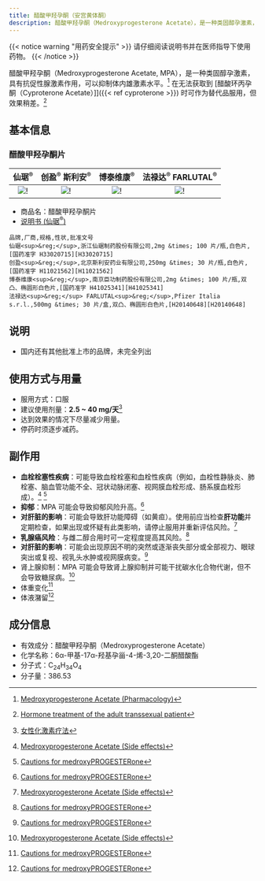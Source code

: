 ```yaml
---
title: 醋酸甲羟孕酮（安宫黄体酮）
description: 醋酸甲羟孕酮（Medroxyprogesterone Acetate），是一种类固醇孕激素，具有抗促性腺激素作用，可以抑制体内雄激素水平。在无法获取到醋酸环丙孕酮（Cyproterone Acetate）时可作为替代品服用，但效果稍差。
---
```


{{< notice warning "用药安全提示" >}}
请仔细阅读说明书并在医师指导下使用药物。
{{< /notice >}}

醋酸甲羟孕酮（Medroxyprogesterone Acetate, MPA），是一种类固醇孕激素，具有抗促性腺激素作用，可以抑制体内雄激素水平。[^1] 在无法获取到 [醋酸环丙孕酮（Cyproterone Acetate）]]({{< ref cyproterone >}}) 时可作为替代品服用，但效果稍差。[^2]

## 基本信息

### 醋酸甲羟孕酮片

|                  仙琚<sup>&reg;</sup>                 |      创盈<sup>&reg;</sup> 斯利安<sup>&reg;</sup>      |                   博泰维康<sup>&reg;</sup>                  |     法禄达<sup>&reg;</sup> FARLUTAL<sup>&reg;</sup>   |
| :---------------------------------------------------: | :---------------------------------------------------: | :---------------------------------------------------------: | :---------------------------------------------------: |
| ![!](/images/medicine/medroxyprogesterone/xianju.jpg) | ![!](/images/medicine/medroxyprogesterone/silian.jpg) | ![!](/images/medicine/medroxyprogesterone/botaiweikang.jpg) | ![!](/images/medicine/medroxyprogesterone/pfizer.jpg) |

- 商品名：醋酸甲羟孕酮片
- [说明书 (仙琚<sup>&reg;</sup>)](/images/medicine/medroxyprogesterone/xianju-manual-zh.png)

```csv
品牌,厂商,规格,性状,批准文号
仙琚<sup>&reg;</sup>,浙江仙琚制药股份有限公司,2mg &times; 100 片/瓶,白色片,[国药准字 H33020715][H33020715]
创盈<sup>&reg;</sup>,北京斯利安药业有限公司,250mg &times; 30 片/瓶,白色片,[国药准字 H11021562][H11021562]
博泰维康<sup>&reg;</sup>,南京臣功制药股份有限公司,2mg &times; 100 片/瓶,双凸、椭圆形白色片,[国药准字 H41025341][H41025341]
法禄达<sup>&reg;</sup> FARLUTAL<sup>&reg;</sup>,Pfizer Italia s.r.l.,500mg &times; 30 片/盒,双凸、椭圆形白色片,[H20140648][H20140648]
```

[H33020715]: https://www.nmpa.gov.cn/datasearch/search-info.html?nmpa=aWQ9YjQ4MWM3ZWQ4NGNkM2VhNTcxODBmOTk5YmJiZDRjZjYmaXRlbUlkPWZmODA4MDgxODNjYWQ3NTAwMTg0MDg4MWY4NDgxNzlm
[H11021562]: https://www.nmpa.gov.cn/datasearch/search-info.html?nmpa=aWQ9ZTBhNTViM2RlOGZjYmFjMjE3NjkxODM1NjIxMmJlMmYmaXRlbUlkPWZmODA4MDgxODNjYWQ3NTAwMTg0MDg4MWY4NDgxNzlm
[H41025341]: https://www.nmpa.gov.cn/datasearch/search-info.html?nmpa=aWQ9OWJkMTlhMzI4ZTZlNTg1NDM5MzBlNmEzNTgwOTEyNWQmaXRlbUlkPWZmODA4MDgxODNjYWQ3NTAwMTg0MDg4MWY4NDgxNzlm
[H20140648]: https://www.nmpa.gov.cn/datasearch/search-info.html?nmpa=aWQ9NTg4MDMyY2EwNTdiOWNjMTJhNDg2YjAwYjNmMGE4ZmEmaXRlbUlkPWZmODA4MDgxODNjYWQ3NTAwMTg0MDg4NjY1NzExODAw

## 说明

- 国内还有其他批准上市的品牌，未完全列出

## 使用方式与用量

- 服用方式：口服
- 建议使用剂量：**2.5 ~ 40 mg/天**[^3]
- 达到效果的情况下尽量减少用量。
- 停药时须逐步减药。

## 副作用

- **血栓栓塞性疾病**：可能导致血栓栓塞和血栓性疾病（例如，血栓性静脉炎、肺栓塞、脑血管功能不全、冠状动脉闭塞、视网膜血栓形成、肠系膜血栓形成）。[^4] [^5]
- **抑郁**：MPA 可能会导致抑郁风险升高。[^5]
- **对肝脏的影响**：可能会导致肝功能障碍（如黄疸）。使用前应当检查**肝功能**并定期检查，如果出现或怀疑有此类影响，请停止服用并重新评估风险。[^4]
- **乳腺癌风险**：与雌二醇合用时可一定程度提高其风险。[^5]
- **对肝脏的影响**：可能会出现原因不明的突然或逐渐丧失部分或全部视力、眼球突出或复视、视乳头水肿或视网膜病变。[^5]
- 肾上腺抑制：MPA 可能会导致肾上腺抑制并可能干扰碳水化合物代谢，但不会导致糖尿病。[^4]
- 体重变化[^5]
- 体液潴留[^5]

## 成分信息

- 有效成分：醋酸甲羟孕酮（Medroxyprogesterone Acetate）
- 化学名称：6α-甲基-17α-羟基孕甾-4-烯-3,20-二酮醋酸酯
- 分子式：C<sub>24</sub>H<sub>34</sub>O<sub>4</sub>
- 分子量：386.53

[^1]: [Medroxyprogesterone Acetate (Pharmacology)](https://en.wikipedia.org/wiki/Medroxyprogesterone_acetate#Pharmacology)
[^2]: [Hormone treatment of the adult transsexual patient](https://pubmed.ncbi.nlm.nih.gov/16286768/)
[^3]: [女性化激素疗法](https://zh.wikipedia.org/wiki/%E5%A5%B3%E6%80%A7%E5%8C%96%E6%BF%80%E7%B4%A0%E7%96%97%E6%B3%95#%E8%8D%AF%E7%89%A9)
[^4]: [Medroxyprogesterone Acetate (Side effects)](https://en.wikipedia.org/wiki/Medroxyprogesterone_acetate#Side_effects)
[^5]: [Cautions for medroxyPROGESTERone](https://www.drugs.com/monograph/medroxyprogesterone.html#warnings)
